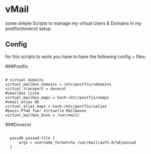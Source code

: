 vMail
=====

some simple Scripts to manage my virtual Users &amp; Domains in my postfix/dovecot setup


Config
------

for this scripts to work you have to have the following config + files:

###Postfix

<code>
# virtual domains
virtual_mailbox_domains = /etc/postfix/vdomains
virtual_transport = dovecot
#vmailbox liste
virtual_mailbox_maps = hash:/etc/postfix/vmaps
#vmail alias db
virtual_alias_maps = hash:/etc/postfix/valias
#basis Pfad fuer Virtuelle Mailboxen
virtual_mailbox_base = /var/mail/
</code>

###Dovecot

<code>
  passdb passwd-file {
      args = username_format=%u /var/mail/auth.d/%d/passwd
  }
</code>

